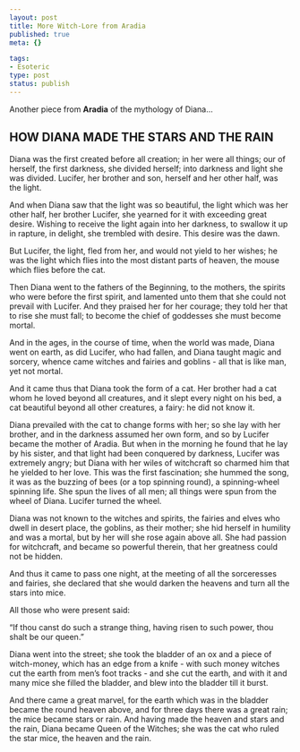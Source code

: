 ```yaml
--- 
layout: post
title: More Witch-Lore from Aradia
published: true
meta: {}

tags: 
- Esoteric
type: post
status: publish
---
```

Another piece from <strong>Aradia</strong> of the mythology of Diana...
<h2>HOW DIANA MADE THE STARS AND THE RAIN</h2>
Diana was the first created before all creation; in her were all things; our of herself, the first darkness, she divided herself; into darkness and light she was divided. Lucifer, her brother and son, herself and her other half, was the light.

And when Diana saw that the light was so beautiful, the light which was her other half, her brother Lucifer, she yearned for it with exceeding great desire. Wishing to receive the light again into her darkness, to swallow it up in rapture, in delight, she trembled with desire. This desire was the dawn.

But Lucifer, the light, fled from her, and would not yield to her wishes; he was the light which flies into the most distant parts of heaven, the mouse which flies before the cat.

Then Diana went to the fathers of the Beginning, to the mothers, the spirits who were before the first spirit, and lamented unto them that she could not prevail with Lucifer. And they praised her for her courage; they told her that to rise she must fall; to become the chief of goddesses she must become mortal.

And in the ages, in the course of time, when the world was made, Diana went on earth, as did Lucifer, who had fallen, and Diana taught magic and sorcery, whence came witches and fairies and goblins - all that is like man, yet not mortal.

And it came thus that Diana took the form of a cat. Her brother had a cat whom he loved beyond all creatures, and it slept every night on his bed, a cat beautiful beyond all other creatures, a fairy: he did not know it.

Diana prevailed with the cat to change forms with her; so she lay with her brother, and in the darkness assumed her own form, and so by Lucifer became the mother of Aradia. But when in the morning he found that he lay by his sister, and that light had been conquered by darkness, Lucifer was extremely angry; but Diana with her wiles of witchcraft so charmed him that he yielded to her love. This was the first fascination; she hummed the song, it was as the buzzing of bees (or a top spinning round), a spinning-wheel spinning life. She spun the lives of all men; all things were spun from the wheel of Diana. Lucifer turned the wheel.

Diana was not known to the witches and spirits, the fairies and elves who dwell in desert place, the goblins, as their mother; she hid herself in humility and was a mortal, but by her will she rose again above all. She had passion for witchcraft, and became so powerful therein, that her greatness could not be hidden.

And thus it came to pass one night, at the meeting of all the sorceresses and fairies, she declared that she would darken the heavens and turn all the stars into mice.

All those who were present said:

“If thou canst do such a strange thing, having risen to such power, thou shalt be our queen.”

Diana went into the street; she took the bladder of an ox and a piece of witch-money, which has an edge from a knife - with such money witches cut the earth from men’s foot tracks - and she cut the earth, and with it and many mice she filled the bladder, and blew into the bladder till it burst.

And there came a great marvel, for the earth which was in the bladder became the round heaven above, and for three days there was a great rain; the mice became stars or rain. And having made the heaven and stars and the rain, Diana became Queen of the Witches; she was the cat who ruled the star mice, the heaven and the rain.
